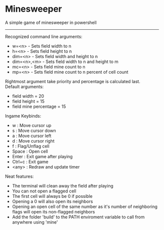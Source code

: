 # Minesweeper
A simple game of minesweeper in powershell

---
Recognized command line arguments:
* w=\<n>        - Sets field width to n
* h=\<n>        - Sets field height to n
* dim=\<n>      - Sets field width and height to n
* dim=\<n>,\<m> - Sets field width to n and height to m
* mc=\<n>       - Sets field mine count to n
* mp=\<n>       - Sets field mine count to n percent of cell count

Rightmost argument take priority and percentage is calculated last.
\
Default arguments:
* field width           = 20
* field height          = 15
* field mine percentage = 15

Ingame Keybinds:
* w :      Move cursor up
* s :      Move cursor down
* a :      Move cursor left
* d :      Move cursor right
* f :      Flag/Unflag cell
* Space :  Open cell
* Enter :  Exit game after playing
* Ctrl+c : Exit game
* \<any> : Redraw and update timer

Neat features:
* The terminal will clean away the field after playing
* You can not open a flagged cell
* The first cell will always be 0 if possible
* Opening a 0 will also open its neighbors
* Opening an open cell of the same number as it's number of neighboring flags will open its non-flagged neighbors
* Add the folder 'build' to the PATH enviroment variable to call from anywhere using 'mine'
